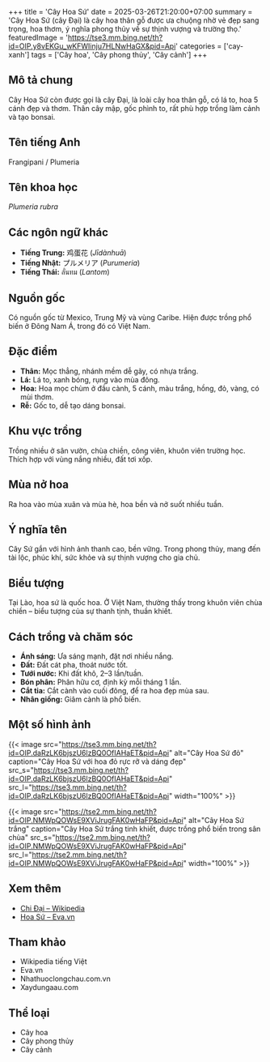 +++
title = 'Cây Hoa Sứ'
date = 2025-03-26T21:20:00+07:00
summary = 'Cây Hoa Sứ (cây Đại) là cây hoa thân gỗ được ưa chuộng nhờ vẻ đẹp sang trọng, hoa thơm, ý nghĩa phong thủy về sự thịnh vượng và trường thọ.'
featuredImage = 'https://tse3.mm.bing.net/th?id=OIP.y8vEKGu_wKFWIinju7HLNwHaGX&pid=Api'
categories = ['cay-xanh']
tags = ['Cây hoa', 'Cây phong thủy', 'Cây cảnh']
+++

## Mô tả chung

Cây Hoa Sứ còn được gọi là cây Đại, là loài cây hoa thân gỗ, có lá to, hoa 5 cánh đẹp và thơm. Thân cây mập, gốc phình to, rất phù hợp trồng làm cảnh và tạo bonsai.

## Tên tiếng Anh

Frangipani / Plumeria

## Tên khoa học

*Plumeria rubra*

## Các ngôn ngữ khác

- **Tiếng Trung:** 鸡蛋花 (*Jīdànhuā*)
- **Tiếng Nhật:** プルメリア (*Purumeria*)
- **Tiếng Thái:** ลั่นทม (*Lantom*)

## Nguồn gốc

Có nguồn gốc từ Mexico, Trung Mỹ và vùng Caribe. Hiện được trồng phổ biến ở Đông Nam Á, trong đó có Việt Nam.

## Đặc điểm

- **Thân:** Mọc thẳng, nhánh mềm dễ gãy, có nhựa trắng.
- **Lá:** Lá to, xanh bóng, rụng vào mùa đông.
- **Hoa:** Hoa mọc chùm ở đầu cành, 5 cánh, màu trắng, hồng, đỏ, vàng, có mùi thơm.
- **Rễ:** Gốc to, dễ tạo dáng bonsai.

## Khu vực trồng

Trồng nhiều ở sân vườn, chùa chiền, công viên, khuôn viên trường học. Thích hợp với vùng nắng nhiều, đất tơi xốp.

## Mùa nở hoa

Ra hoa vào mùa xuân và mùa hè, hoa bền và nở suốt nhiều tuần.

## Ý nghĩa tên

Cây Sứ gắn với hình ảnh thanh cao, bền vững. Trong phong thủy, mang đến tài lộc, phúc khí, sức khỏe và sự thịnh vượng cho gia chủ.

## Biểu tượng

Tại Lào, hoa sứ là quốc hoa. Ở Việt Nam, thường thấy trong khuôn viên chùa chiền – biểu tượng của sự thanh tịnh, thuần khiết.

## Cách trồng và chăm sóc

- **Ánh sáng:** Ưa sáng mạnh, đặt nơi nhiều nắng.
- **Đất:** Đất cát pha, thoát nước tốt.
- **Tưới nước:** Khi đất khô, 2–3 lần/tuần.
- **Bón phân:** Phân hữu cơ, định kỳ mỗi tháng 1 lần.
- **Cắt tỉa:** Cắt cành vào cuối đông, để ra hoa đẹp mùa sau.
- **Nhân giống:** Giâm cành là phổ biến.

## Một số hình ảnh

{{< image src="https://tse3.mm.bing.net/th?id=OIP.daRzLK6bjszU6lzBQ0OfIAHaET&pid=Api"
           alt="Cây Hoa Sứ đỏ"
           caption="Cây Hoa Sứ với hoa đỏ rực rỡ và dáng đẹp"
           src_s="https://tse3.mm.bing.net/th?id=OIP.daRzLK6bjszU6lzBQ0OfIAHaET&pid=Api"
           src_l="https://tse3.mm.bing.net/th?id=OIP.daRzLK6bjszU6lzBQ0OfIAHaET&pid=Api"
           width="100%" >}}

{{< image src="https://tse2.mm.bing.net/th?id=OIP.NMWpQOWsE9XViJrugFAK0wHaFP&pid=Api"
           alt="Cây Hoa Sứ trắng"
           caption="Cây Hoa Sứ trắng tinh khiết, được trồng phổ biến trong sân chùa"
           src_s="https://tse2.mm.bing.net/th?id=OIP.NMWpQOWsE9XViJrugFAK0wHaFP&pid=Api"
           src_l="https://tse2.mm.bing.net/th?id=OIP.NMWpQOWsE9XViJrugFAK0wHaFP&pid=Api"
           width="100%" >}}

## Xem thêm

- [Chi Đại – Wikipedia](https://vi.wikipedia.org/wiki/Chi_%C4%90%E1%BA%A1i)
- [Hoa Sứ – Eva.vn](https://eva.vn/cay-canh-vuon/hoa-su-dac-diem-phan-loai-y-nghia-cach-trong-va-cham-soc-tot-nhat-c283a476293.html)

## Tham khảo

- Wikipedia tiếng Việt
- Eva.vn
- Nhathuoclongchau.com.vn
- Xaydungaau.com

## Thể loại

- Cây hoa
- Cây phong thủy
- Cây cảnh
